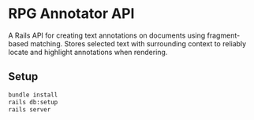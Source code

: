 # RPG Annotator API

A Rails API for creating text annotations on documents using fragment-based matching. Stores selected text with surrounding context to reliably locate and highlight annotations when rendering.

## Setup

```bash
bundle install
rails db:setup
rails server
```
